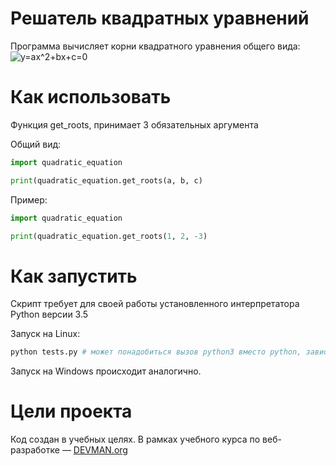 # Решатель квадратных уравнений

Программа вычисляет корни квадратного уравнения общего вида: ![y=ax^2+bx+c=0](https://wikimedia.org/api/rest_v1/media/math/render/svg/24c2ce44ca552049d96088988f5d83f6763c059a)

# Как использовать

Функция get_roots, принимает 3 обязательных аргумента

Общий вид:
```python
import quadratic_equation

print(quadratic_equation.get_roots(a, b, c)
```
Пример:
```python
import quadratic_equation

print(quadratic_equation.get_roots(1, 2, -3)
```


# Как запустить

Скрипт требует для своей работы установленного интерпретатора Python версии 3.5

Запуск на Linux:

```bash
python tests.py # может понадобиться вызов python3 вместо python, зависит от настроек операционной системы
```

Запуск на Windows происходит аналогично.

# Цели проекта

Код создан в учебных целях. В рамках учебного курса по веб-разработке ― [DEVMAN.org](https://devman.org)
